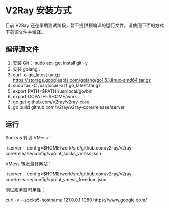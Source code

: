 # V2Ray 安装方式

目前 V2Ray 还在早期测试阶段，暂不提供预编译的运行文件。请使用下面的方式下载源文件并编译。

## 编译源文件
1. 安装 Git： sudo apt-get install git -y
2. 安装 golang：
  1. curl -o go_latest.tar.gz https://storage.googleapis.com/golang/go1.5.1.linux-amd64.tar.gz
  2. sudo tar -C /usr/local -xzf go_latest.tar.gz
3. export PATH=$PATH:/usr/local/go/bin
4. export GOPATH=$HOME/work
5. go get github.com/v2ray/v2ray-core
6. go build github.com/v2ray/v2ray-core/release/server

## 运行

Socks 5 转发 VMess：

./server --config=$HOME/work/src/github.com/v2ray/v2ray-core/release/config/vpoint_socks_vmess.json

VMess 转发最终网站：

./server --config=$HOME/work/src/github.com/v2ray/v2ray-core/release/config/vpoint_vmess_freedom.json

测试服务器可用性：

curl -v --socks5-hostname 127.0.0.1:1080 https://www.google.com/

